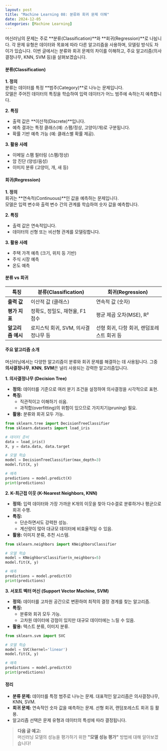 ```yaml
---
layout: post
title: "Machine Learning 08: 분류와 회귀 문제 이해"
date: 2024-12-05
categories: [Machine Learning] 
---
```



머신러닝의 문제는 주로 **분류(Classification)**와 **회귀(Regression)**로 나뉩니다. 각 문제 유형은 데이터와 목표에 따라 다른 알고리즘을 사용하며, 모델링 방식도 차이가 있습니다. 이번 글에서는 분류와 회귀 문제의 차이를 이해하고, 주요 알고리즘(의사결정나무, KNN, SVM 등)을 살펴보겠습니다.


#### 분류(Classification)

**1. 정의**  
분류는 데이터를 특정 **범주(Category)**로 나누는 문제입니다.  
모델은 주어진 데이터의 특징을 학습하여 입력 데이터가 어느 범주에 속하는지 예측합니다.

**2. 특징**  
- 출력 값은 **이산적(Discrete)**입니다.  
- 예측 결과는 특정 클래스(예: 스팸/정상, 고양이/개)로 구분됩니다.  
- 확률 기반 예측 가능 (예: 클래스별 확률 제공).

**3. 활용 사례**  
- 이메일 스팸 필터링 (스팸/정상)  
- 암 진단 (양성/음성)  
- 이미지 분류 (고양이, 개, 새 등)  


#### 회귀(Regression)

**1. 정의**  
회귀는 **연속적(Continuous)**인 값을 예측하는 문제입니다.  
모델은 입력 변수와 출력 변수 간의 관계를 학습하여 숫자 값을 예측합니다.

**2. 특징**  
- 출력 값은 연속적입니다.  
- 데이터의 선형 또는 비선형 관계를 모델링합니다.  

**3. 활용 사례**  
- 주택 가격 예측 (크기, 위치 등 기반)  
- 주식 시장 예측  
- 온도 예측  


#### 분류 vs 회귀

| **특징**               | **분류(Classification)**                  | **회귀(Regression)**                      |
|------------------------|-----------------------------------------|------------------------------------------|
| **출력 값**             | 이산적 값 (클래스)                        | 연속적 값 (숫자)                          |
| **평가 지표**           | 정확도, 정밀도, 재현율, F1 점수            | 평균 제곱 오차(MSE), R²                   |
| **알고리즘 예시**       | 로지스틱 회귀, SVM, 의사결정나무 등        | 선형 회귀, 다항 회귀, 랜덤포레스트 회귀 등|


#### 주요 알고리즘 소개

머신러닝에서는 다양한 알고리즘이 분류와 회귀 문제를 해결하는 데 사용됩니다. 그중 **의사결정나무**, **KNN**, **SVM**은 널리 사용되는 강력한 알고리즘입니다.

**1. 의사결정나무 (Decision Tree)**  
- **정의:** 데이터를 기준으로 여러 분기 조건을 설정하여 의사결정을 시각적으로 표현.  
- **특징:**  
  - 직관적이고 이해하기 쉬움.  
  - 과적합(overfitting)의 위험이 있으므로 가지치기(pruning) 필요.  
- **활용:** 분류와 회귀 모두 가능.  

```python
from sklearn.tree import DecisionTreeClassifier
from sklearn.datasets import load_iris

# 데이터 준비
data = load_iris()
X, y = data.data, data.target

# 모델 학습
model = DecisionTreeClassifier(max_depth=3)
model.fit(X, y)

# 예측
predictions = model.predict(X)
print(predictions)
```


**2. K-최근접 이웃 (K-Nearest Neighbors, KNN)**  
- **정의:** 입력 데이터와 가장 가까운 K개의 이웃을 찾아 다수결로 분류하거나 평균으로 회귀 수행.  
- **특징:**  
  - 단순하면서도 강력한 성능.  
  - 계산량이 많아 대규모 데이터에 비효율적일 수 있음.  
- **활용:** 이미지 분류, 추천 시스템.  

```python
from sklearn.neighbors import KNeighborsClassifier

# 모델 학습
model = KNeighborsClassifier(n_neighbors=5)
model.fit(X, y)

# 예측
predictions = model.predict(X)
print(predictions)
```


**3. 서포트 벡터 머신 (Support Vector Machine, SVM)**  
- **정의:** 데이터를 고차원 공간으로 변환하여 최적의 결정 경계를 찾는 알고리즘.  
- **특징:**  
  - 분류와 회귀 모두 가능.  
  - 고차원 데이터에 강점이 있지만 대규모 데이터에는 느릴 수 있음.  
- **활용:** 텍스트 분류, 이미지 분류.  

```python
from sklearn.svm import SVC

# 모델 학습
model = SVC(kernel='linear')
model.fit(X, y)

# 예측
predictions = model.predict(X)
print(predictions)
```


#### 정리

- **분류 문제:** 데이터를 특정 범주로 나누는 문제. 대표적인 알고리즘은 의사결정나무, KNN, SVM.  
- **회귀 문제:** 연속적인 숫자 값을 예측하는 문제. 선형 회귀, 랜덤포레스트 회귀 등 활용.  
- 알고리즘 선택은 문제 유형과 데이터의 특성에 따라 결정됩니다.

> **다음 글 예고:**  
> 머신러닝 모델의 성능을 평가하기 위한 **"모델 성능 평가"** 방법에 대해 알아보겠습니다!
